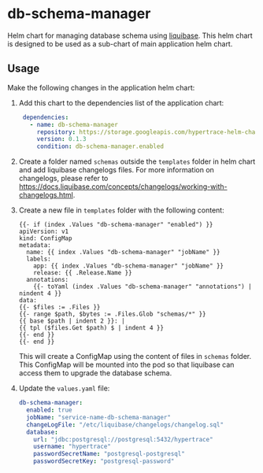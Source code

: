 # db-schema-manager
Helm chart for managing database schema using [liquibase](https://www.liquibase.org/). This helm chart is designed to be used as a sub-chart of main application helm chart.

## Usage
Make the following changes in the application helm chart:

1. Add this chart to the dependencies list of the application chart:
   ```yaml
    dependencies:
      - name: db-schema-manager
        repository: https://storage.googleapis.com/hypertrace-helm-charts
        version: 0.1.3
        condition: db-schema-manager.enabled
   ```

2. Create a folder named `schemas` outside the `templates` folder in helm chart and add liquibase changelogs files. For more information on changelogs, please refer to https://docs.liquibase.com/concepts/changelogs/working-with-changelogs.html.

3. Create a new file in `templates` folder with the following content:
   ```
   {{- if (index .Values "db-schema-manager" "enabled") }}
   apiVersion: v1
   kind: ConfigMap
   metadata:
     name: {{ index .Values "db-schema-manager" "jobName" }}
     labels:
       app: {{ index .Values "db-schema-manager" "jobName" }}
       release: {{ .Release.Name }}
     annotations:
       {{- toYaml (index .Values "db-schema-manager" "annotations") | nindent 4 }}
   data:
   {{- $files := .Files }}
   {{- range $path, $bytes := .Files.Glob "schemas/*" }}
   {{ base $path | indent 2 }}: |
   {{ tpl ($files.Get $path) $ | indent 4 }}
   {{- end }}
   {{- end }}
   ```
   This will create a ConfigMap using the content of files in `schemas` folder. This ConfigMap will be mounted into the pod so that liquibase can access them to upgrade the database schema.

4. Update the `values.yaml` file:
   ```yaml
   db-schema-manager:
     enabled: true
     jobName: "service-name-db-schema-manager"
     changeLogFile: "/etc/liquibase/changelogs/changelog.sql"
     database:
       url: "jdbc:postgresql://postgresql:5432/hypertrace"
       username: "hypertrace"
       passwordSecretName: "postgresql-postgresql"
       passwordSecretKey: "postgresql-password"
   ```  
